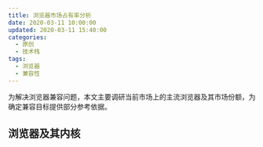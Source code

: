 ```yaml
---
title: 浏览器市场占有率分析
date: 2020-03-11 10:00:00
updated: 2020-03-11 15:40:00
categories:
  - 原创
  - 技术栈
tags:
  - 浏览器
  - 兼容性
---
```


为解决浏览器兼容问题，本文主要调研当前市场上的主流浏览器及其市场份额，为确定兼容目标提供部分参考依据。

## 浏览器及其内核
